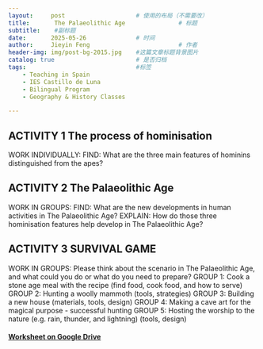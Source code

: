 ```yaml
---
layout:     post   				    # 使用的布局（不需要改）
title:       The Palaeolithic Age 				# 标题  
subtitle:    #副标题
date:       2025-05-26 				# 时间
author:     Jieyin Feng 						# 作者 
header-img: img/post-bg-2015.jpg 	#这篇文章标题背景图片
catalog: true 						# 是否归档
tags:								#标签
    - Teaching in Spain 
    - IES Castillo de Luna
    - Bilingual Program
    - Geography & History Classes

---
```


## ACTIVITY 1 The process of hominisation
WORK INDIVIDUALLY:
FIND: What are the three main features of hominins distinguished from the apes?

## ACTIVITY 2 The Palaeolithic Age
WORK IN GROUPS:
FIND: What are the new developments in human activities in The Palaeolithic Age?
EXPLAIN: How do those three hominisation features help develop in The Palaeolithic Age?

## ACTIVITY 3 SURVIVAL GAME 
WORK IN GROUPS: 
Please think about the scenario in The Palaeolithic Age, and what could you do or what do you need to prepare?
GROUP 1: Cook a stone age meal with the recipe (find food, cook food, and how to serve)
GROUP 2: Hunting a woolly mammoth (tools, strategies)
GROUP 3: Building a new house (materials, tools, design)
GROUP 4: Making a cave art for the magical purpose - successful hunting
GROUP 5: Hosting the worship to the nature (e.g. rain, thunder, and lightning) (tools, design)

#### [Worksheet on Google Drive](https://docs.google.com/document/d/1d_b1X3_55SsmLiYufumz2aROz7JjhHjA/edit?usp=sharing&ouid=103086183032334531092&rtpof=true&sd=true)






